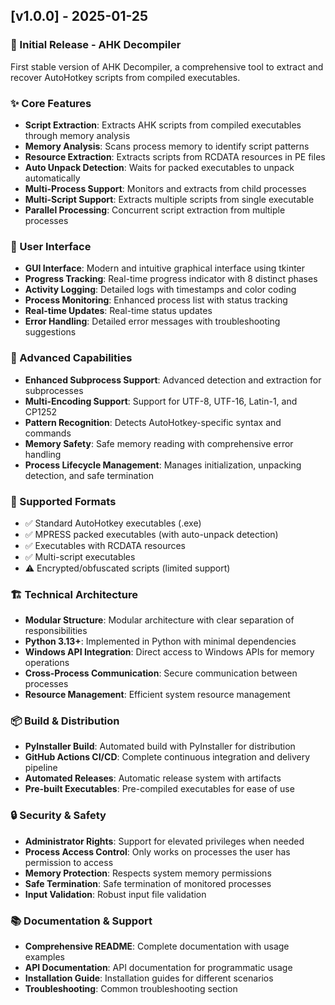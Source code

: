 ## [v1.0.0] - 2025-01-25

### 🎉 Initial Release - AHK Decompiler

First stable version of AHK Decompiler, a comprehensive tool to extract and recover AutoHotkey scripts from compiled executables.

### ✨ Core Features
- **Script Extraction**: Extracts AHK scripts from compiled executables through memory analysis
- **Memory Analysis**: Scans process memory to identify script patterns
- **Resource Extraction**: Extracts scripts from RCDATA resources in PE files
- **Auto Unpack Detection**: Waits for packed executables to unpack automatically
- **Multi-Process Support**: Monitors and extracts from child processes
- **Multi-Script Support**: Extracts multiple scripts from single executable
- **Parallel Processing**: Concurrent script extraction from multiple processes

### 🎨 User Interface
- **GUI Interface**: Modern and intuitive graphical interface using tkinter
- **Progress Tracking**: Real-time progress indicator with 8 distinct phases
- **Activity Logging**: Detailed logs with timestamps and color coding
- **Process Monitoring**: Enhanced process list with status tracking
- **Real-time Updates**: Real-time status updates
- **Error Handling**: Detailed error messages with troubleshooting suggestions

### 🔧 Advanced Capabilities
- **Enhanced Subprocess Support**: Advanced detection and extraction for subprocesses
- **Multi-Encoding Support**: Support for UTF-8, UTF-16, Latin-1, and CP1252
- **Pattern Recognition**: Detects AutoHotkey-specific syntax and commands
- **Memory Safety**: Safe memory reading with comprehensive error handling
- **Process Lifecycle Management**: Manages initialization, unpacking detection, and safe termination

### 🎯 Supported Formats
- ✅ Standard AutoHotkey executables (.exe)
- ✅ MPRESS packed executables (with auto-unpack detection)
- ✅ Executables with RCDATA resources
- ✅ Multi-script executables
- ⚠️ Encrypted/obfuscated scripts (limited support)

### 🏗️ Technical Architecture
- **Modular Structure**: Modular architecture with clear separation of responsibilities
- **Python 3.13+**: Implemented in Python with minimal dependencies
- **Windows API Integration**: Direct access to Windows APIs for memory operations
- **Cross-Process Communication**: Secure communication between processes
- **Resource Management**: Efficient system resource management

### 📦 Build & Distribution
- **PyInstaller Build**: Automated build with PyInstaller for distribution
- **GitHub Actions CI/CD**: Complete continuous integration and delivery pipeline
- **Automated Releases**: Automatic release system with artifacts
- **Pre-built Executables**: Pre-compiled executables for ease of use

### 🔒 Security & Safety
- **Administrator Rights**: Support for elevated privileges when needed
- **Process Access Control**: Only works on processes the user has permission to access
- **Memory Protection**: Respects system memory permissions
- **Safe Termination**: Safe termination of monitored processes
- **Input Validation**: Robust input file validation

### 📚 Documentation & Support
- **Comprehensive README**: Complete documentation with usage examples
- **API Documentation**: API documentation for programmatic usage
- **Installation Guide**: Installation guides for different scenarios
- **Troubleshooting**: Common troubleshooting section
